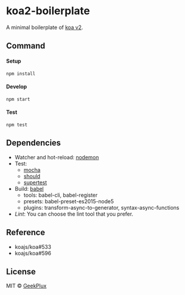 # koa2-boilerplate

A minimal boilerplate of [koa v2](https://github.com/koajs/koa/issues/533).


## Command

#### Setup

    npm install

#### Develop

    npm start

#### Test

    npm test



## Dependencies

- Watcher and hot-reload: [nodemon](http://nodemon.io/)
- Test:
    + [mocha](https://mochajs.org/)
    + [should](https://github.com/shouldjs/should.js)
    + [supertest](https://github.com/visionmedia/supertest)
- Build: [babel](http://babeljs.io/)
    + tools: babel-cli, babel-register
    + presets: babel-preset-es2015-node5
    + plugins: transform-async-to-generator, syntax-async-functions
- *Lint*:
    You can choose the lint tool that you prefer.

## Reference

- koajs/koa#533
- koajs/koa#596


## License

MIT &copy; [GeekPlux](https://github.com/geekplux)
